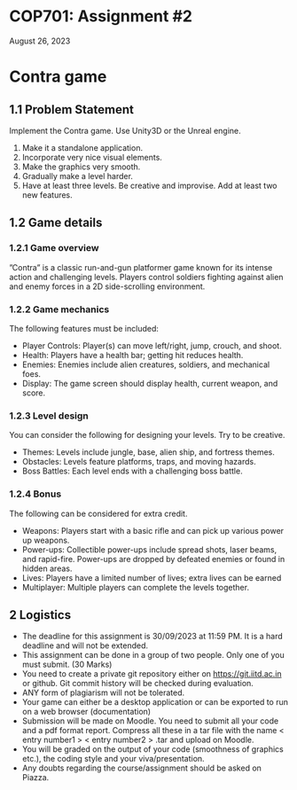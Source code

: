 # COP701: Assignment #2

August 26, 2023

# Contra game

## 1.1 Problem Statement

Implement the Contra game. Use Unity3D or the Unreal engine.

1. Make it a standalone application.
2. Incorporate very nice visual elements.
3. Make the graphics very smooth.
4. Gradually make a level harder.
5. Have at least three levels. Be creative and improvise. Add at least two
new features.

## 1.2 Game details

### 1.2.1 Game overview
”Contra” is a classic run-and-gun platformer game known for its intense action
and challenging levels. Players control soldiers fighting against alien and enemy
forces in a 2D side-scrolling environment.

### 1.2.2 Game mechanics
The following features must be included:
- Player Controls: Player(s) can move left/right, jump, crouch, and shoot.
- Health: Players have a health bar; getting hit reduces health.
- Enemies: Enemies include alien creatures, soldiers, and mechanical foes.
- Display: The game screen should display health, current weapon, and
score.



### 1.2.3 Level design
You can consider the following for designing your levels. Try to be creative.
- Themes: Levels include jungle, base, alien ship, and fortress themes.
- Obstacles: Levels feature platforms, traps, and moving hazards.
- Boss Battles: Each level ends with a challenging boss battle.

### 1.2.4 Bonus
The following can be considered for extra credit.
- Weapons: Players start with a basic rifle and can pick up various power up weapons.
- Power-ups: Collectible power-ups include spread shots, laser beams, and
rapid-fire. Power-ups are dropped by defeated enemies or found in hidden
areas.
- Lives: Players have a limited number of lives; extra lives can be earned
- Multiplayer: Multiple players can complete the levels together.



## 2 Logistics
- The deadline for this assignment is 30/09/2023 at 11:59 PM. It is a
hard deadline and will not be extended.
- This assignment can be done in a group of two people. Only one of you
must submit. (30 Marks)
- You need to create a private git repository either on https://git.iitd.ac.in
or github. Git commit history will be checked during evaluation.
- ANY form of plagiarism will not be tolerated.
- Your game can either be a desktop application or can be exported to run
on a web browser (documentation)
- Submission will be made on Moodle. You need to submit all your code
and a pdf format report. Compress all these in a tar file with the name
< entry number1 > < entry number2 > .tar and upload on Moodle.
- You will be graded on the output of your code (smoothness of graphics
etc.), the coding style and your viva/presentation.
- Any doubts regarding the course/assignment should be asked on Piazza.
